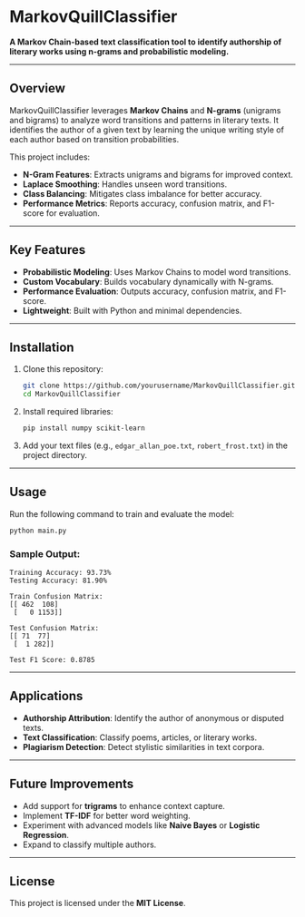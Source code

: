 # MarkovQuillClassifier

**A Markov Chain-based text classification tool to identify authorship of literary works using n-grams and probabilistic modeling.**

---

## Overview
MarkovQuillClassifier leverages **Markov Chains** and **N-grams** (unigrams and bigrams) to analyze word transitions and patterns in literary texts. It identifies the author of a given text by learning the unique writing style of each author based on transition probabilities.

This project includes:
- **N-Gram Features**: Extracts unigrams and bigrams for improved context.
- **Laplace Smoothing**: Handles unseen word transitions.
- **Class Balancing**: Mitigates class imbalance for better accuracy.
- **Performance Metrics**: Reports accuracy, confusion matrix, and F1-score for evaluation.

---

## Key Features
- **Probabilistic Modeling**: Uses Markov Chains to model word transitions.
- **Custom Vocabulary**: Builds vocabulary dynamically with N-grams.
- **Performance Evaluation**: Outputs accuracy, confusion matrix, and F1-score.
- **Lightweight**: Built with Python and minimal dependencies.

---

## Installation
1. Clone this repository:
   ```bash
   git clone https://github.com/yourusername/MarkovQuillClassifier.git
   cd MarkovQuillClassifier
   ```

2. Install required libraries:
   ```bash
   pip install numpy scikit-learn
   ```

3. Add your text files (e.g., `edgar_allan_poe.txt`, `robert_frost.txt`) in the project directory.

---

## Usage
Run the following command to train and evaluate the model:
```bash
python main.py
```

### Sample Output:
```
Training Accuracy: 93.73%
Testing Accuracy: 81.90%

Train Confusion Matrix:
[[ 462  108]
 [   0 1153]]

Test Confusion Matrix:
[[ 71  77]
 [  1 282]]

Test F1 Score: 0.8785
```

---

## Applications
- **Authorship Attribution**: Identify the author of anonymous or disputed texts.
- **Text Classification**: Classify poems, articles, or literary works.
- **Plagiarism Detection**: Detect stylistic similarities in text corpora.

---

## Future Improvements
- Add support for **trigrams** to enhance context capture.
- Implement **TF-IDF** for better word weighting.
- Experiment with advanced models like **Naive Bayes** or **Logistic Regression**.
- Expand to classify multiple authors.

---

## License
This project is licensed under the **MIT License**.
